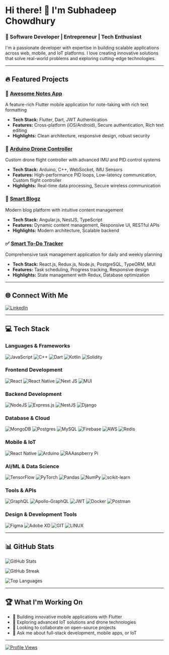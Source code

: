 # Hi there! 👋 I'm Subhadeep Chowdhury

### 🚀 Software Developer | Entrepreneur | Tech Enthusiast

I'm a passionate developer with expertise in building scalable applications across web, mobile, and IoT platforms. I love creating innovative solutions that solve real-world problems and exploring cutting-edge technologies.

---

## 🔥 Featured Projects

### 📱 [Awesome Notes App](https://github.com/subhadeepchowdhury41/awesome-notes-app)
A feature-rich Flutter mobile application for note-taking with rich text formatting
- **Tech Stack:** Flutter, Dart, JWT Authentication
- **Features:** Cross-platform (iOS/Android), Secure authentication, Rich text editing
- **Highlights:** Clean architecture, responsive design, robust security

### 🚁 [Arduino Drone Controller](https://github.com/subhadeepchowdhury41/arduino-drone)
Custom drone flight controller with advanced IMU and PID control systems
- **Tech Stack:** Arduino, C++, WebSocket, IMU Sensors
- **Features:** High-performance PID loops, Low-latency communication, Custom flight controller
- **Highlights:** Real-time data processing, Secure wireless communication

### 📝 [Smart Blogz](https://github.com/subhadeepchowdhury41/smart-blogz)
Modern blog platform with intuitive content management
- **Tech Stack:** Angular.js, NestJS, TypeScript
- **Features:** Dynamic content management, Responsive UI, RESTful APIs
- **Highlights:** Modern architecture, Scalable backend

### ✅ [Smart To-Do Tracker](https://github.com/subhadeepchowdhury41/to-do)
Comprehensive task management application for daily and weekly planning
- **Tech Stack:** React.js, Redux.js, Node.js, PostgreSQL, TypeORM, MUI
- **Features:** Task scheduling, Progress tracking, Responsive design
- **Highlights:** State management with Redux, Database optimization

---

## 🌐 Connect With Me
[![LinkedIn](https://img.shields.io/badge/LinkedIn-%230077B5.svg?logo=linkedin&logoColor=white)](https://linkedin.com/in/subhadeepchowdhury41)

---

## 💻 Tech Stack

### **Languages & Frameworks**
![JavaScript](https://img.shields.io/badge/javascript-%23323330.svg?style=for-the-badge&logo=javascript&logoColor=%23F7DF1E)
![C++](https://img.shields.io/badge/c++-%2300599C.svg?style=for-the-badge&logo=c%2B%2B&logoColor=white)
![Dart](https://img.shields.io/badge/dart-%230175C2.svg?style=for-the-badge&logo=dart&logoColor=white)
![Kotlin](https://img.shields.io/badge/kotlin-%237F52FF.svg?style=for-the-badge&logo=kotlin&logoColor=white)
![Solidity](https://img.shields.io/badge/Solidity-%23363636.svg?style=for-the-badge&logo=solidity&logoColor=white)

### **Frontend Development**
![React](https://img.shields.io/badge/react-%2320232a.svg?style=for-the-badge&logo=react&logoColor=%2361DAFB)
![React Native](https://img.shields.io/badge/react_native-%2320232a.svg?style=for-the-badge&logo=react&logoColor=%2361DAFB)
![Next JS](https://img.shields.io/badge/Next-black?style=for-the-badge&logo=next.js&logoColor=white)
![MUI](https://img.shields.io/badge/MUI-%230081CB.svg?style=for-the-badge&logo=mui&logoColor=white)

### **Backend Development**
![NodeJS](https://img.shields.io/badge/node.js-6DA55F?style=for-the-badge&logo=node.js&logoColor=white)
![Express.js](https://img.shields.io/badge/express.js-%23404d59.svg?style=for-the-badge&logo=express&logoColor=%2361DAFB)
![NestJS](https://img.shields.io/badge/nestjs-%23E0234E.svg?style=for-the-badge&logo=nestjs&logoColor=white)
![Django](https://img.shields.io/badge/django-%23092E20.svg?style=for-the-badge&logo=django&logoColor=white)

### **Database & Cloud**
![MongoDB](https://img.shields.io/badge/MongoDB-%234ea94b.svg?style=for-the-badge&logo=mongodb&logoColor=white)
![Postgres](https://img.shields.io/badge/postgres-%23316192.svg?style=for-the-badge&logo=postgresql&logoColor=white)
![MySQL](https://img.shields.io/badge/mysql-%2300000f.svg?style=for-the-badge&logo=mysql&logoColor=white)
![Firebase](https://img.shields.io/badge/Firebase-039BE5?style=for-the-badge&logo=Firebase&logoColor=white)
![AWS](https://img.shields.io/badge/AWS-%23FF9900.svg?style=for-the-badge&logo=amazon-aws&logoColor=white)
![Redis](https://img.shields.io/badge/redis-%23DD0031.svg?style=for-the-badge&logo=redis&logoColor=white)

### **Mobile & IoT**
![React Native](https://img.shields.io/badge/react_native-%2320232a.svg?style=for-the-badge&logo=react&logoColor=%2361DAFB)
![Arduino](https://img.shields.io/badge/-Arduino-00979D?style=for-the-badge&logo=Arduino&logoColor=white)
![RAAaspberry Pi](https://img.shields.io/badge/-RaspberryPi-C51A4A?style=for-the-badge&logo=Raspberry-Pi)

### **AI/ML & Data Science**
![TensorFlow](https://img.shields.io/badge/TensorFlow-%23FF6F00.svg?style=for-the-badge&logo=TensorFlow&logoColor=white)
![PyTorch](https://img.shields.io/badge/PyTorch-%23EE4C2C.svg?style=for-the-badge&logo=PyTorch&logoColor=white)
![Pandas](https://img.shields.io/badge/pandas-%23150458.svg?style=for-the-badge&logo=pandas&logoColor=white)
![NumPy](https://img.shields.io/badge/numpy-%23013243.svg?style=for-the-badge&logo=numpy&logoColor=white)
![scikit-learn](https://img.shields.io/badge/scikit--learn-%23F7931E.svg?style=for-the-badge&logo=scikit-learn&logoColor=white)

### **Tools & APIs**
![GraphQL](https://img.shields.io/badge/-GraphQL-E10098?style=for-the-badge&logo=graphql&logoColor=white)
![Apollo-GraphQL](https://img.shields.io/badge/-ApolloGraphQL-311C87?style=for-the-badge&logo=apollo-graphql)
![JWT](https://img.shields.io/badge/JWT-black?style=for-the-badge&logo=JSON%20web%20tokens)
![Docker](https://img.shields.io/badge/docker-%230db7ed.svg?style=for-the-badge&logo=docker&logoColor=white)
![Postman](https://img.shields.io/badge/Postman-FF6C37?style=for-the-badge&logo=postman&logoColor=white)

### **Design & Development Tools**
![Figma](https://img.shields.io/badge/figma-%23F24E1E.svg?style=for-the-badge&logo=figma&logoColor=white)
![Adobe XD](https://img.shields.io/badge/Adobe%20XD-470137?style=for-the-badge&logo=Adobe%20XD&logoColor=#FF61F6)
![GIT](https://img.shields.io/badge/Git-fc6d26?style=for-the-badge&logo=git&logoColor=white)
![LINUX](https://img.shields.io/badge/Linux-FCC624?style=for-the-badge&logo=linux&logoColor=black)

---

## 📊 GitHub Stats

![GitHub Stats](https://github-readme-stats.vercel.app/api?username=subhadeepchowdhury41&theme=dark&hide_border=false&include_all_commits=false&count_private=false)

![GitHub Streak](https://github-readme-streak-stats.herokuapp.com/?user=subhadeepchowdhury41&theme=dark&hide_border=false)

![Top Languages](https://github-readme-stats.vercel.app/api/top-langs/?username=subhadeepchowdhury41&theme=dark&hide_border=false&include_all_commits=false&count_private=false&layout=compact)

---

## 🏆 What I'm Working On
- 🔭 Building innovative mobile applications with Flutter
- 🌱 Exploring advanced IoT solutions and drone technologies  
- 👯 Looking to collaborate on open-source projects
- 💬 Ask me about full-stack development, mobile apps, or IoT

---

[![Profile Views](https://visitcount.itsvg.in/api?id=subhadeepchowdhury41&icon=0&color=0)](https://visitcount.itsvg.in)

<!-- Proudly created with GPRM ( https://gprm.itsvg.in ) -->
